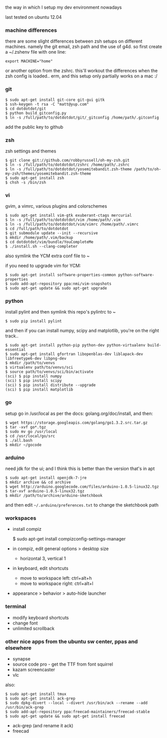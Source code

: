the way in which I setup my dev environment nowadays

last tested on ubuntu 12.04


### machine differences
there are some slight differences between zsh setups on different machines.
namely the git email, zsh path and the use of g4d.
so first create a ~/.zshenv file with one line:

    export MACHINE="home"

or another option from the zshrc.
this'll workout the differences when the zsh config is loaded..
erm, and this setup only partially works on a mac :/


### git

    $ sudo apt-get install git-core git-gui gitk
    $ ssh-keygen -t rsa -C "matt@yup.com"
    $ cd dotdotdot/git
    $ python build_gitconfig.py
    $ ln -s /full/path/to/dotdotdot/git/_gitconfig /home/path/.gitconfig

add the public key to github


### zsh
zsh settings and themes

    $ git clone git://github.com/robbyrussell/oh-my-zsh.git
    $ ln -s /full/path/to/dotdotdot/zshrc /home/path/.zshrc
    $ ln -s /full/path/to/dotdotdot/yosemitebandit.zsh-theme /path/to/oh-my-zsh/themes/yosemitebandit.zsh-theme
    $ sudo apt-get install zsh
    $ chsh -s /bin/zsh


### vi
gvim, a vimrc, various plugins and colorschemes

    $ sudo apt-get install vim-gtk exuberant-ctags mercurial
    $ ln -s /full/path/to/dotdotdot/vim /home/path/.vim
    $ ln -s /full/path/to/dotdotdot/vim/vimrc /home/path/.vimrc
    $ cd /full/path/to/dotdotdot
    $ git submodule update --init --recursive
    $ mkdir /home/path/.vim/backup
    $ cd dotdotdot/vim/bundle/YouCompleteMe
    $ ./install.sh --clang-completer

also symlink the YCM extra conf file to ~

if you need to upgrade vim for YCM:

    $ sudo apt-get install software-properties-common python-software-properties
    $ sudo add-apt-repository ppa:nmi/vim-snapshots
    $ sudo apt-get update && sudo apt-get upgrade


### python
install pylint and then symlink this repo's pylintrc to ~

    $ sudo pip install pylint

and then if you can install numpy, scipy and matplotlib, you're on the right track..

    $ sudo apt-get install python-pip python-dev python-virtualenv build-essential
    $ sudo apt-get install gfortran libopenblas-dev liblapack-dev libfreetype6-dev libpng-dev
    $ mkdir /path/to/venvs
    $ virtualenv path/to/venvs/sci
    $ source path/to/venvs/sci/bin/activate
    (sci) $ pip install numpy
    (sci) $ pip install scipy
    (sci) $ pip install distribute --upgrade
    (sci) $ pip install matplotlib


### go
setup go in /usr/local as per the docs: golang.org/doc/install, and then:

    $ wget https://storage.googleapis.com/golang/go1.3.2.src.tar.gz
    $ tar -xvf go*.tgz
    $ sudo mv go /usr/local
    $ cd /usr/local/go/src
    $ ./all.bash
    $ mkdir ~/gocode


### arduino
need jdk for the ui; and I think this is better than the version that's in apt

    $ sudo apt-get install openjdk-7-jre
    $ mkdir archive && cd archive
    $ wget http://arduino.googlecode.com/files/arduino-1.0.5-linux32.tgz
    $ tar-xvf arduino-1.0.5-linux32.tgz
    $ mkdir /path/to/archive/arduino-sketchbook

and then edit `~/.arduino/preferences.txt` to change the sketchbook path


### workspaces
* install compiz

    $ sudo apt-get install compizconfig-settings-manager

* in compiz, edit general options > desktop size
  * horizontal 3, vertical 1
* in keyboard, edit shortcuts
  * move to workspace left: ctrl+alt+h
  * move to workspace right: ctrl+alt+l
* appearance > behavior > auto-hide launcher


### terminal
* modify keyboard shortcuts
* change font
* unlimited scrollback


### other nice apps from the ubuntu sw center, ppas and elsewhere
* synapse
* source code pro - get the TTF from font squirrel
* kazam screencaster
* vlc

also:

    $ sudo apt-get install tmux
    $ sudo apt-get install ack-grep
    $ sudo dpkg-divert --local --divert /usr/bin/ack --rename --add /usr/bin/ack-grep
    $ sudo add-apt-repository ppa:freecad-maintainers/freecad-stable
    $ sudo apt-get update && sudo apt-get install freecad

* ack-grep (and rename it ack)
* freecad
